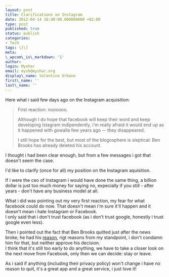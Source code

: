 ```yaml
---
layout: post
title: Clarifications on Instagram
date: 2012-04-14 16:40:00.000000000 +02:00
type: post
published: true
status: publish
categories:
- Tech
tags: \[\]
meta:
\_wpcom\_is\_markdown: '1'
author:
login: Myshar
email: mysh@myshar.org
display\_name: Valentino Urbano
first\_name: ''
last\_name: ''
---
```


Here what i said few days ago on the Instagram acquisition:

> First reaction: noooooo.
> 
> Although I do hope that facebook will keep their word and keep developing Istagram indipendently, i'm really afraid it would end up as it happened with gowalla few years ago -- they disappeared.
> 
> I still hope for the best, but most of the blogosphere is sleptical: Ben Brooks has already deleted his account.
> 

I thought i had been clear enough, but from a few messages i got that doesn't seem the case.

I'd like to clarify (once for all) my position on the Instagram aquisition.

If i were the ceo of Instagram i would have done the same thing, a billion dollar is just too much money for saying no, expecially if you still - after years - don't have any business model at all.

What i did was pointing out my very first reaction, my fear for what facebook could do now. That doesn't mean i'm sure it'll happen and it doesn't mean i hate Instagram or Facebook.  
I only said that i don't trust facebook (as i don't trust google, honestly i trust google even less).

Then i pointed out the fact that Ben Brooks quitted just after the news broke; he had his [reason][0], rigt reasons from my standpoint, i don't condamn him for that, but neither approve his decision.  
I think that it's still too early to do anything, we have to take a closer look on the next move from Facebook, only then we can decide: stay or leave.

As i said if anything (including their privacy policy) won't change i have no reason to quit, it's a great app and a great service, i just love it!


[0]: http://morrick.me/archives/5411